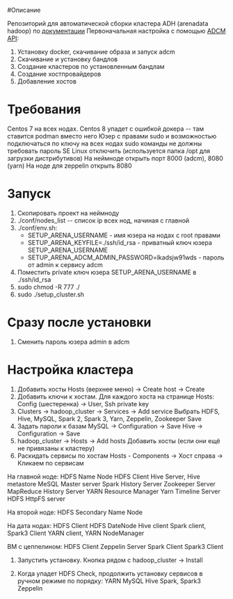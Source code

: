 #Описание

Репозиторий для автоматической сборки кластера ADH (arenadata hadoop) по [документации](https://docs.arenadata.io/adh/install/index.html)
Первоначальная настройка с помощью [ADCM API](https://docs.arenadata.io/adcm/sdk/api/api.html):
1. Установку docker, скачивание образа и запуск adcm
1. Скачивание и установку бандлов
1. Создание кластеров по установленным бандлам
1. Создание хостпровайдеров
1. Добавление хостов

# Требования

Centos 7 на всех нодах. Centos 8 упадет с ошибкой докера -- там ставится podman вместо него
Юзер с правами sudo и возможностью подключаться по ключу на всех нодах
sudo команды не должны требовать пароль
SE Linux отключить (используется папка /opt для загрузки дистрибутивов)
На неймноде открыть порт 8000 (adcm), 8080 (yarn)
На ноде для zeppelin открыть 8080


# Запуск
1. Скопировать проект на неймноду
1. ./conf/nodes_list -- список ip всех нод, начиная с главной 
1. ./conf/env.sh:
    * SETUP_ARENA_USERNAME  - имя юзера на нодах с root правами
    * SETUP_ARENA_KEYFILE=./ssh/id_rsa  - приватный ключ юзера SETUP_ARENA_USERNAME
    * SETUP_ARENA_ADCM_ADMIN_PASSWORD=lkadsjw91wds  - пароль от admin к сервису adcm
1. Поместить private ключ юзера SETUP_ARENA_USERNAME в ./ssh/id_rsa
1. sudo chmod -R 777 ./
1. sudo ./setup_cluster.sh

# Сразу после установки
1. Сменить пароль юзера admin в adcm

# Настройка кластера
1. Добавить хосты
Hosts (верхнее меню) -> Create host -> Create
1. Добавить ключи к хостам. Для каждого хоста на странице Hosts:
Config (шестеренка) -> User, Ssh private key
1. Clusters -> hadoop_cluster -> Services -> Add service
Выбрать HDFS, Hive, MySQL, Spark 2, Spark 3, Yarn, Zeppelin, Zookeeper
Save
1. Задать пароли к базам
MySQL -> Configuration -> Save
Hive -> Configuration -> Save
1. hadoop_cluster -> Hosts -> Add hosts
Добавить хосты (если они ещё не привязаны к кластеру)
1. Раскидать сервисы по хостам
Hosts - Components -> Хост справа -> Кликаем по сервисам

На главной ноде:
HDFS Name Node
HDFS Client
Hive Server, Hive metastore
MeSQL Master server
Spark History Server
Zookeeper Server
MapReduce History Server
YARN Resource Manager
Yarn Timeline Server
HDFS HttpFS server

На второй ноде:
HDFS Secondary Name Node

На дата нодах:
HDFS Client
HDFS DateNode
Hive client
Spark client, Spark3 Client
YARN client, YARN NodeManager

ВМ с цеппелином:
HDFS Client
Zeppelin Server
Spark Client
Spark3 Client

1. Запустить установку.
Кнопка рядом с hadoop_cluster -> Install

1. Когда упадет HDFS Check, продолжить установку сервисов в ручном режиме по порядку: 
YARN
MySQL
Hive
Spark, Spark3
Zeppelin




















